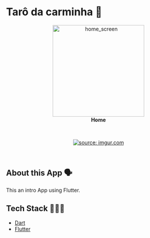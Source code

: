 <!-- header section -->
# Tarô da carminha 🔮

<p align="center">
  <img alt="home_screen" height="250" src="https://i.imgur.com/P5hMPXv.png" />
  <br/>
  <span><b>Home</b></span><br/>
</p>
<!-- header section END -->
<br/>
<!-- show case/gif section -->
<p align="center">
<a href="https://imgur.com/lNQjJsG"><img src="https://i.imgur.com/lNQjJsG.gif" title="source: imgur.com" /></a>
</p>
<!-- show case/gif section END -->
<br/>
<!-- about app and course section -->

## About this App 🗣

This an intro App using Flutter.

## Tech Stack 👩🏾‍💻

- [Dart](https://dart.dev/)
- [Flutter](https://flutter.dev/)
<!-- about app and course section END -->
